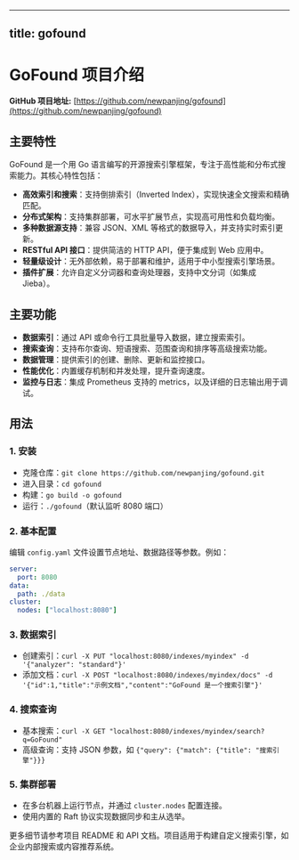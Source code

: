
---
title: gofound
---

# GoFound 项目介绍

**GitHub 项目地址:** [https://github.com/newpanjing/gofound](https://github.com/newpanjing/gofound)

## 主要特性
GoFound 是一个用 Go 语言编写的开源搜索引擎框架，专注于高性能和分布式搜索能力。其核心特性包括：
- **高效索引和搜索**：支持倒排索引（Inverted Index），实现快速全文搜索和精确匹配。
- **分布式架构**：支持集群部署，可水平扩展节点，实现高可用性和负载均衡。
- **多种数据源支持**：兼容 JSON、XML 等格式的数据导入，并支持实时索引更新。
- **RESTful API 接口**：提供简洁的 HTTP API，便于集成到 Web 应用中。
- **轻量级设计**：无外部依赖，易于部署和维护，适用于中小型搜索引擎场景。
- **插件扩展**：允许自定义分词器和查询处理器，支持中文分词（如集成 Jieba）。

## 主要功能
- **数据索引**：通过 API 或命令行工具批量导入数据，建立搜索索引。
- **搜索查询**：支持布尔查询、短语搜索、范围查询和排序等高级搜索功能。
- **数据管理**：提供索引的创建、删除、更新和监控接口。
- **性能优化**：内置缓存机制和并发处理，提升查询速度。
- **监控与日志**：集成 Prometheus 支持的 metrics，以及详细的日志输出用于调试。

## 用法
### 1. 安装
- 克隆仓库：`git clone https://github.com/newpanjing/gofound.git`
- 进入目录：`cd gofound`
- 构建：`go build -o gofound`
- 运行：`./gofound`（默认监听 8080 端口）

### 2. 基本配置
编辑 `config.yaml` 文件设置节点地址、数据路径等参数。例如：
```yaml
server:
  port: 8080
data:
  path: ./data
cluster:
  nodes: ["localhost:8080"]
```

### 3. 数据索引
- 创建索引：`curl -X PUT "localhost:8080/indexes/myindex" -d '{"analyzer": "standard"}'`
- 添加文档：`curl -X POST "localhost:8080/indexes/myindex/docs" -d '{"id":1,"title":"示例文档","content":"GoFound 是一个搜索引擎"}'`

### 4. 搜索查询
- 基本搜索：`curl -X GET "localhost:8080/indexes/myindex/search?q=GoFound"`
- 高级查询：支持 JSON 参数，如 `{"query": {"match": {"title": "搜索引擎"}}}`

### 5. 集群部署
- 在多台机器上运行节点，并通过 `cluster.nodes` 配置连接。
- 使用内置的 Raft 协议实现数据同步和主从选举。

更多细节请参考项目 README 和 API 文档。项目适用于构建自定义搜索引擎，如企业内部搜索或内容推荐系统。